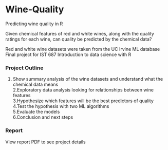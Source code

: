 # Wine-Quality
Predicting wine quality in R

Given chemical features of red and white wines, along with the quality ratings for each wine, can
quality be predicted by the chemical data? 

Red and white wine datasets were taken from the UC Irvine ML database
Final project for IST 687 Introduction to data science with R

### Project Outline
1. Show summary analysis of the wine datasets and understand what the chemical data means  
2.Exploratory data analysis looking for relationships between wine features  
3.Hypothesize which features will be the best predictors of quality  
4.Test the hypothesis with two ML algorithms  
5.Evaluate the models  
6.Conclusion and next steps  

### Report
View report PDF to see project details
